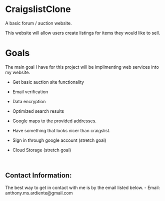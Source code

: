 # CraigslistClone
A basic forum / auction website.

This website will allow users create listings for items they would like to sell.

<h1>
  <b> Goals </b>
</h1>
<p>
The main goal I have for this project will be implimenting web services into my website.
  
- Get basic auction site functionality

- Email verification

- Data encryption

- Optimized search results

- Google maps to the provided addresses.

- Have something that looks nicer than craigslist.

- Sign in through google account (stretch goal)

- Cloud Storage (stretch goal)

</p>
<br>
<h2><b>Contact Information:</b></h2>
The best way to get in contact with me is by the email listed below.
- Email: anthony.ms.ardiente@gmail.com
